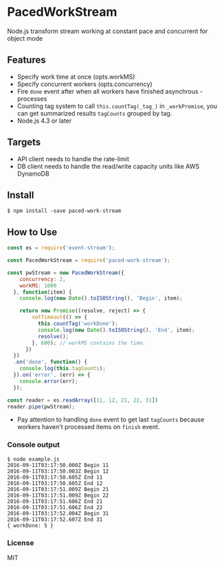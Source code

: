 PacedWorkStream
===============

Node.js transform stream working at constant pace and concurrent for object mode

## Features

* Specify work time at once (opts.workMS)
* Specify concurrent workers (opts.concurrency)
* Fire `done` event after when all workers have finished asynchrous -processes
* Counting tag system to call `this.countTag(_tag_)` in `_workPromise`, you can get summarized results `tagCounts` grouped by tag.
* Node.js 4.3 or later

## Targets

* API client needs to handle the rate-limit
* DB client needs to handle the read/write capacity units like AWS DynamoDB

## Install

```
$ npm install -save paced-work-stream
```

## How to Use

```javascript
const es = require('event-stream');

const PacedWorkStream = require('paced-work-stream');

const pwStream = new PacedWorkStream({
    concurrency: 2,
    workMS: 1000
  }, function(item) {
    console.log(new Date().toISOString(), 'Begin', item);

    return new Promise((resolve, reject) => {
        setTimeout(() => {
          this.countTag('workDone');
          console.log(new Date().toISOString(), 'End', item);
          resolve();
        }, 600); // workMS contains the time.
      })
  })
  .on('done', function() {
    console.log(this.tagCounts);
  }).on('error', (err) => {
    console.error(err);
  });

const reader = es.readArray([11, 12, 21, 22, 31])
reader.pipe(pwStream);
```

* Pay attention to handling `done` event to get last `tagCounts` because workers haven't processed items on `finish` event.

### Console output

```
$ node example.js
2016-09-11T03:17:50.000Z Begin 11
2016-09-11T03:17:50.003Z Begin 12
2016-09-11T03:17:50.605Z End 11
2016-09-11T03:17:50.605Z End 12
2016-09-11T03:17:51.009Z Begin 21
2016-09-11T03:17:51.009Z Begin 22
2016-09-11T03:17:51.606Z End 21
2016-09-11T03:17:51.606Z End 22
2016-09-11T03:17:52.004Z Begin 31
2016-09-11T03:17:52.607Z End 31
{ workDone: 5 }
```

### License

MIT

